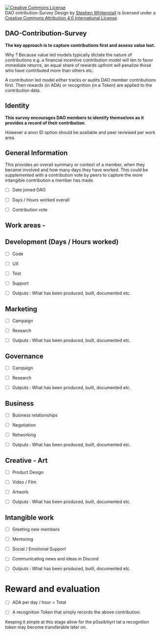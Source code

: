 
<a rel="license" href="http://creativecommons.org/licenses/by/4.0/"><img alt="Creative Commons License" style="border-width:0" src="https://i.creativecommons.org/l/by/4.0/88x31.png" /></a><br /><span xmlns:dct="http://purl.org/dc/terms/" href="http://purl.org/dc/dcmitype/Text" property="dct:title" rel="dct:type">DAO ontribution-Survey Design</span> by <a xmlns:cc="http://creativecommons.org/ns#" href="https://github.com/Quality-Assurance-DAO" property="cc:attributionName" rel="cc:attributionURL">Stephen Whitenstall</a> is licensed under a <a rel="license" href="http://creativecommons.org/licenses/by/4.0/">Creative Commons Attribution 4.0 International License</a>.

## DAO-Contribution-Survey

**The key approach is to capture contributions first and assess value last.** 

Why ? Because value led models typically dictate the nature of contributions e.g. a financial incentive contribution model will ten to favor immediate returns, an equal share of rewards upfront will penalize those who have contributed more than others etc.

A contribution led model either tracks or audits DAO member contributions first. Then rewards (in ADA) or recognition (in a Token) are applied to the contribution data.

## Identity

**This survey encourages DAO members to identify themselves as it provides a record of their contribution.**

However a anon ID option should be available and peer reviewed per work area.

## General Information

This provides an overall summary or context of a member, when they became involved and how many days they have worked.
This could be supplemented with a contribution vote by peers to capture the more intangible contribution a member has made. 

- [ ] Date joined DAO
- [ ] Days / Hours worked overall

- [ ] Contribution vote

## Work areas -

## Development (Days / Hours worked)

- [ ] Code
- [ ] UX
- [ ] Test
- [ ] Support

- [ ] Outputs : What has been produced, built, documented etc.

## Marketing 

-  [ ] Campaign
-  [ ] Research

- [ ] Outputs : What has been produced, built, documented etc.

## Governance

-  [ ] Campaign
-  [ ] Research

- [ ] Outputs : What has been produced, built, documented etc.

## Business

- [ ] Business relationships
- [ ] Negotiation
- [ ] Networking

- [ ] Outputs : What has been produced, built, documented etc.

## Creative - Art

- [ ] Product Design
- [ ] Video / Film
- [ ] Artwork


- [ ] Outputs : What has been produced, built, documented etc.

## Intangible work

- [ ] Greeting new members
- [ ] Mentoring
- [ ] Social / Emotional Support
- [ ] Communicating news and ideas in Discord


- [ ] Outputs : What has been produced, built, documented etc.

# Reward and evaluation

- [ ] ADA per day / hour = Total

- [ ] A recognition Token that simply records the above contribution.

Keeping it simple at this stage allow for the p0ssibiliyrt tat a recognition token may become transferable later on.








